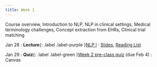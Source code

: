 ```yaml
---
title: Week 1
---
```


Course overview, Introduction to NLP, NLP in clinical settings, Medical terminology challenges, Concept extraction from EHRs, Clinical trial matching

Jan 28
: **Lecture**{: .label .label-purple }[NLP I](lectures/week01)
  : [Slides](assets/zitnik-AIM2-L1.pdf), [Reading List](lectures/week01)

Jan 29
: **Quiz**{: .label .label-green }[Week 2 pre-class quiz](#) (due Feb 4)
  : Canvas
